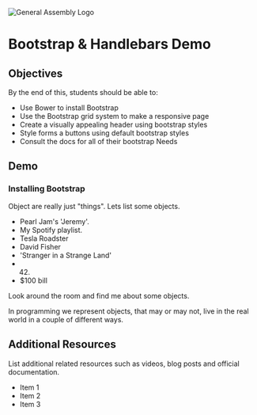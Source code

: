 ![General Assembly Logo](http://i.imgur.com/ke8USTq.png)

# Bootstrap & Handlebars Demo

## Objectives

By the end of this, students should be able to:

- Use Bower to install Bootstrap
- Use the Bootstrap grid system to make a responsive page
- Create a visually appealing header using bootstrap styles
- Style forms a buttons using default bootstrap styles
- Consult the docs for all of their bootstrap Needs

## Demo

### Installing Bootstrap

Object are really just "things". Lets list some objects.

* Pearl Jam's 'Jeremy'.
* My Spotify playlist.
* Tesla Roadster
* David Fisher
* 'Stranger in a Strange Land'
* 42.
* $100 bill

Look around the room and find me about some objects.

In programming we represent objects, that may or may not, live in the
real world in a couple of different ways.

## Additional Resources

List additional related resources such as videos, blog posts and official documentation.

- Item 1
- Item 2
- Item 3
